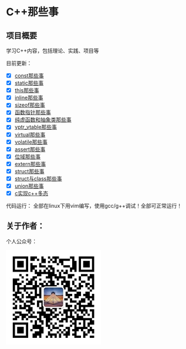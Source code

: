 # C++那些事

## 项目概要

学习C++内容，包括理论、实践、项目等

目前更新：
- [x] [const那些事](./const)
- [x] [static那些事](./static)
- [x] [this那些事](./this)
- [x] [inline那些事](./inline)
- [x] [sizeof那些事](./sizeof)
- [x] [函数指针那些事](./func_pointer)
- [x] [纯虚函数和抽象类那些事](./abstract)
- [x] [vptr_vtable那些事](./vptr_vtable)
- [x] [virtual那些事](./virtual)
- [x] [volatile那些事](./volatile)
- [x] [assert那些事](./assert)
- [x] [位域那些事](./bit)
- [x] [extern那些事](./extern)
- [x] [struct那些事](./struct)
- [x] [struct与class那些事](./struct_class)
- [x] [union那些事](./union)
- [x] [c实现c++多态](./c_poly)

代码运行：
 全部在linux下用vim编写，使用gcc/g++调试！全部可正常运行！
## 关于作者：

个人公众号：

![](./img/wechat.jpg)

